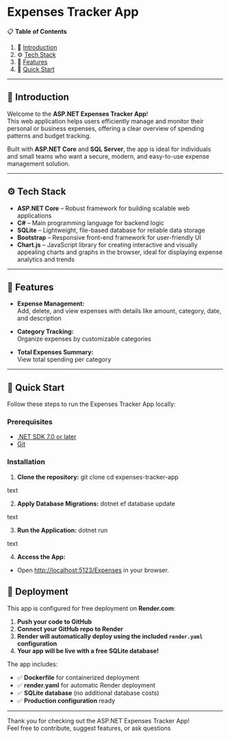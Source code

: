 # Expenses Tracker App

📋 **Table of Contents**

1. 🤖 [Introduction](#introduction)
2. ⚙️ [Tech Stack](#tech-stack)
3. 🔋 [Features](#features)
4. 🚀 [Quick Start](#quick-start)

---

## 🤖 Introduction

Welcome to the **ASP.NET Expenses Tracker App**!  
This web application helps users efficiently manage and monitor their personal or business expenses, offering a clear overview of spending patterns and budget tracking.

Built with **ASP.NET Core** and **SQL Server**, the app is ideal for individuals and small teams who want a secure, modern, and easy-to-use expense management solution.

---

## ⚙️ Tech Stack

- **ASP.NET Core** – Robust framework for building scalable web applications
- **C#** – Main programming language for backend logic
- **SQLite** – Lightweight, file-based database for reliable data storage
- **Bootstrap** – Responsive front-end framework for user-friendly UI
- **Chart.js** – JavaScript library for creating interactive and visually appealing charts and graphs in the browser, ideal for displaying expense analytics and trends

---

## 🔋 Features

- **Expense Management:**  
  Add, delete, and view expenses with details like amount, category, date, and description

- **Category Tracking:**  
  Organize expenses by customizable categories

- **Total Expenses Summary:**  
  View total spending per category

---

## 🚀 Quick Start

Follow these steps to run the Expenses Tracker App locally:

### Prerequisites

- [.NET SDK 7.0 or later](https://dotnet.microsoft.com/)
- [Git](https://git-scm.com/)

### Installation

1. **Clone the repository:**
git clone <repository-url>
cd expenses-tracker-app

text

2. **Apply Database Migrations:**
dotnet ef database update

text

3. **Run the Application:**
dotnet run

text

4. **Access the App:**
- Open [http://localhost:5123/Expenses](http://localhost:5123/Expenses) in your browser.

## 🚀 Deployment

This app is configured for free deployment on **Render.com**:

1. **Push your code to GitHub**
2. **Connect your GitHub repo to Render**
3. **Render will automatically deploy using the included `render.yaml` configuration**
4. **Your app will be live with a free SQLite database!**

The app includes:
- ✅ **Dockerfile** for containerized deployment
- ✅ **render.yaml** for automatic Render deployment
- ✅ **SQLite database** (no additional database costs)
- ✅ **Production configuration** ready

---

Thank you for checking out the ASP.NET Expenses Tracker App!  
Feel free to contribute, suggest features, or ask questions
